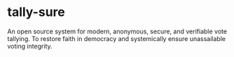 # tally-sure
An open source system for modern, anonymous, secure, and verifiable vote tallying. To restore faith in democracy and systemically ensure unassailable voting integrity.
